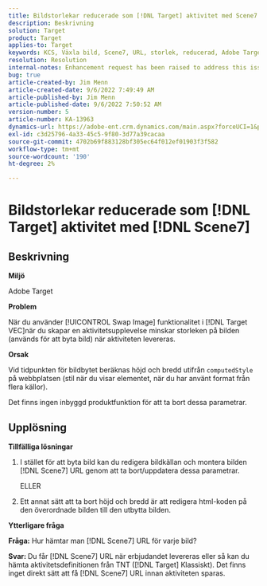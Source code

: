```yaml
---
title: Bildstorlekar reducerade som [!DNL Target] aktivitet med Scene7
description: Beskrivning
solution: Target
product: Target
applies-to: Target
keywords: KCS, Växla bild, Scene7, URL, storlek, reducerad, Adobe Target
resolution: Resolution
internal-notes: Enhancement request has been raised to address this issue permanentaly
bug: true
article-created-by: Jim Menn
article-created-date: 9/6/2022 7:49:49 AM
article-published-by: Jim Menn
article-published-date: 9/6/2022 7:50:52 AM
version-number: 5
article-number: KA-13963
dynamics-url: https://adobe-ent.crm.dynamics.com/main.aspx?forceUCI=1&pagetype=entityrecord&etn=knowledgearticle&id=f88b677b-b82d-ed11-9db1-0022480866ad
exl-id: c3d25796-4a33-45c5-9f80-3d77a39cacaa
source-git-commit: 4702b69f883128bf305ec64f012ef01903f3f582
workflow-type: tm+mt
source-wordcount: '190'
ht-degree: 2%

---
```


# Bildstorlekar reducerade som [!DNL Target] aktivitet med [!DNL Scene7]

## Beskrivning

<b>Miljö</b>

Adobe Target

<b>Problem</b>

När du använder [!UICONTROL Swap Image] funktionalitet i [!DNL Target VEC]när du skapar en aktivitetsupplevelse minskar storleken på bilden (används för att byta bild) när aktiviteten levereras.

<b>Orsak</b>

Vid tidpunkten för bildbytet beräknas höjd och bredd utifrån `computedStyle` på webbplatsen (stil när du visar elementet, när du har använt format från flera källor).

Det finns ingen inbyggd produktfunktion för att ta bort dessa parametrar.

## Upplösning

<b>Tillfälliga lösningar</b>

1. I stället för att byta bild kan du redigera bildkällan och montera bilden [!DNL Scene7] URL genom att ta bort/uppdatera dessa parametrar.

   ELLER

1. Ett annat sätt att ta bort höjd och bredd är att redigera html-koden på den överordnade bilden till den utbytta bilden.

<b>Ytterligare fråga</b>

<b>Fråga:</b> Hur hämtar man [!DNL Scene7] URL för varje bild? 

<b>Svar: </b>Du får [!DNL Scene7] URL när erbjudandet levereras eller så kan du hämta aktivitetsdefinitionen från TNT ([!DNL Target] Klassiskt). Det finns inget direkt sätt att få [!DNL Scene7] URL innan aktiviteten sparas.
